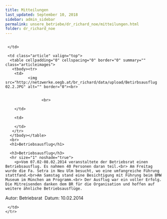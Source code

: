 ```yaml
---
title: Mitteilungen
last_updated: September 10, 2018
sidebar: admin_sidebar
permalink: unsere_betriebe/dr_richard_noe/mitteilungen.html
folder: dr_richard_noe
---
```


<tbody><tr width="450">
     <td valign="top" class="articleleftcolumn">
      <img src="http://netzwerke.oegb.at/br_richard/data/upload/Betirbsausflug 01.2.JPG" alt="" border="0"><br>
      

      
     </td>
     
     <td class="article" valign="top">
      <table cellpadding="0" cellspacing="0" border="0" summary="" class="articleimages">
       <tbody><tr>
        <td>
		      <img src="http://netzwerke.oegb.at/br_richard/data/upload/Betirbsausflug 02.2.JPG" alt="" border="0"><br>
		      
		      
					<br>
					
        </td>
        
        <td>
		      
        </td>
       </tr>
      </tbody></table>
      <br>
      <h1>Betriebsausflug</h1>
      
      <h3>Betriebsausflug</h3>
      <hr size="1" noshade="true">
   		<p>Vom 07.02-08.02.2014 veranstaltete der Betriebsrat einen Betriebsausflug. Es nahmen 40 Personen daran teil.<br> Am Freitag wurde die Fa. Setra in Neu Ulm besucht, wo eine umfangreiche Führung stattfand.<br>Am Samstag stand eine Besichtigung mit Führung beim BMW Museum im München am Programm.<br> Der Ausflug war ein voller Erfolg. Die Mitreisenden danken dem BR für die Organisation und hoffen auf weitere ähnliche Betriebsausflüge.
</p>
			<div class="articlefooter">Autor: <span class="articlefooternamedate">Betriebsrat</span>&nbsp; Datum: <span class="articlefooternamedate">10.02.2014</span></div>

     </td>
    </tr>
   </tbody>
